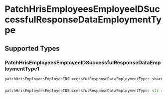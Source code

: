 # PatchHrisEmployeesEmployeeIDSuccessfulResponseDataEmploymentType


## Supported Types

### PatchHrisEmployeesEmployeeIDSuccessfulResponseDataEmploymentType1

```python
patchHrisEmployeesEmployeeIDSuccessfulResponseDataEmploymentType: shared.PatchHrisEmployeesEmployeeIDSuccessfulResponseDataEmploymentType1 = /* values here */
```

### 

```python
patchHrisEmployeesEmployeeIDSuccessfulResponseDataEmploymentType: str = /* values here */
```

